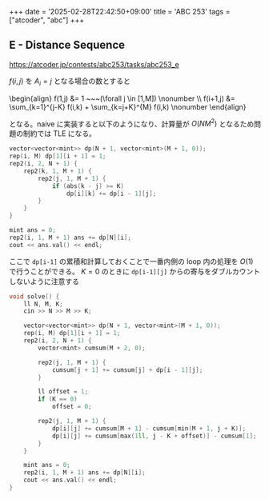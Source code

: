 +++
date = '2025-02-28T22:42:50+09:00'
title = 'ABC 253'
tags = ["atcoder", "abc"]
+++

## E - Distance Sequence

<https://atcoder.jp/contests/abc253/tasks/abc253_e>

$f(i,j)$ を $A_i = j$ となる場合の数とすると

<!-- dprint-ignore -->
\begin{align}
    f(1,j) &= 1 ~~~(\forall j \in [1,M]) \nonumber \\\\
    f(i+1,j) &= \sum_{k=1}^{j-K} f(i,k) + \sum_{k=j+K}^{M} f(i,k) \nonumber
\end{align}

となる。naive に実装すると以下のようになり、計算量が $O(NM^2)$ となるため問題の制約では TLE になる。

```cpp
vector<vector<mint>> dp(N + 1, vector<mint>(M + 1, 0));
rep(i, M) dp[1][i + 1] = 1;
rep2(i, 2, N + 1) {
    rep2(k, 1, M + 1) {
        rep2(j, 1, M + 1) {
            if (abs(k - j) >= K)
                dp[i][k] += dp[i - 1][j];
        }
    }
}

mint ans = 0;
rep2(i, 1, M + 1) ans += dp[N][i];
cout << ans.val() << endl;
```

ここで `dp[i-1]` の累積和計算しておくことで一番内側の loop 内の処理を $O(1)$ で行うことができる。
$K = 0$ のときに `dp[i-1][j]` からの寄与をダブルカウントしないように注意する

```cpp
void solve() {
    ll N, M, K;
    cin >> N >> M >> K;

    vector<vector<mint>> dp(N + 1, vector<mint>(M + 1, 0));
    rep(i, M) dp[1][i + 1] = 1;
    rep2(i, 2, N + 1) {
        vector<mint> cumsum(M + 2, 0);

        rep2(j, 1, M + 1) {
            cumsum[j + 1] += cumsum[j] + dp[i - 1][j];
        }

        ll offset = 1;
        if (K == 0)
            offset = 0;

        rep2(j, 1, M + 1) {
            dp[i][j] += cumsum[M + 1] - cumsum[min(M + 1, j + K)];
            dp[i][j] += cumsum[max(1ll, j - K + offset)] - cumsum[1];
        }
    }

    mint ans = 0;
    rep2(i, 1, M + 1) ans += dp[N][i];
    cout << ans.val() << endl;
}
```
